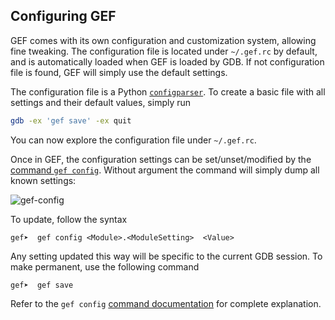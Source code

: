 ## Configuring GEF

GEF comes with its own configuration and customization system, allowing fine
tweaking. The configuration file is located under `~/.gef.rc` by default, and
is automatically loaded when GEF is loaded by GDB. If not configuration file is
found, GEF will simply use the default settings.

The configuration file is a Python
[`configparser`](https://docs.python.org/3/library/configparser.html). To
create a basic file with all settings and their default values, simply run

```bash
gdb -ex 'gef save' -ex quit
```

You can now explore the configuration file under `~/.gef.rc`.

Once in GEF, the configuration settings can be set/unset/modified by the
[command `gef config`](/docs/commands/config.md). Without argument the command
will simply dump all known settings:

![gef-config](https://i.imgur.com/bd2ZqsU.png)

To update, follow the syntax

```text
gef➤  gef config <Module>.<ModuleSetting>  <Value>
```

Any setting updated this way will be specific to the current GDB session. To
make permanent, use the following command

```text
gef➤  gef save
```

Refer to the `gef config` [command documentation](/docs/commands/config.md) for
complete explanation.
